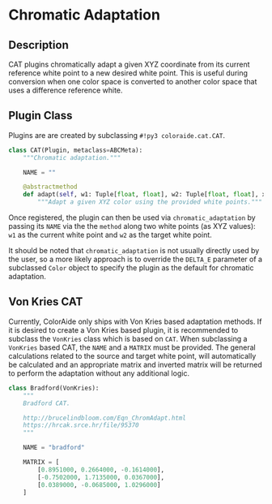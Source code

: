 # Chromatic Adaptation

## Description

CAT plugins chromatically adapt a given XYZ coordinate from its current reference white point to a new desired white
point. This is useful during conversion when one color space is converted to another color space that uses a difference
reference white.

## Plugin Class

Plugins are are created by subclassing `#!py3 coloraide.cat.CAT`.

```py
class CAT(Plugin, metaclass=ABCMeta):
    """Chromatic adaptation."""

    NAME = ""

    @abstractmethod
    def adapt(self, w1: Tuple[float, float], w2: Tuple[float, float], xyz: VectorLike) -> Vector:
        """Adapt a given XYZ color using the provided white points."""
```

Once registered, the plugin can then be used via `chromatic_adaptation` by passing its `NAME` via the the `method`
along two white points (as XYZ values): `w1` as the current white point and `w2` as the target white point.

It should be noted that `chromatic_adaptation` is not usually directly used by the user, so a more likely approach is
to override the `DELTA_E` parameter of a subclassed `Color` object to specify the plugin as the default for chromatic
adaptation.

## Von Kries CAT

Currently, ColorAide only ships with Von Kries based adaptation methods. If it is desired to create a Von Kries based
plugin, it is recommended to subclass the `VonKries` class which is based on `CAT`. When subclassing a `VonKries` based
CAT, the `NAME` and a `MATRIX` must be provided. The general calculations related to the source and target white point,
will automatically be calculated and an appropriate matrix and inverted matrix will be returned to perform the
adaptation without any additional logic.

```py
class Bradford(VonKries):
    """
    Bradford CAT.

    http://brucelindbloom.com/Eqn_ChromAdapt.html
    https://hrcak.srce.hr/file/95370
    """

    NAME = "bradford"

    MATRIX = [
        [0.8951000, 0.2664000, -0.1614000],
        [-0.7502000, 1.7135000, 0.0367000],
        [0.0389000, -0.0685000, 1.0296000]
    ]
```
